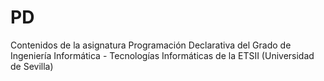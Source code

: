 # PD
Contenidos de la asignatura Programación Declarativa del Grado de Ingeniería Informática - Tecnologías Informáticas de la ETSII (Universidad de Sevilla)
